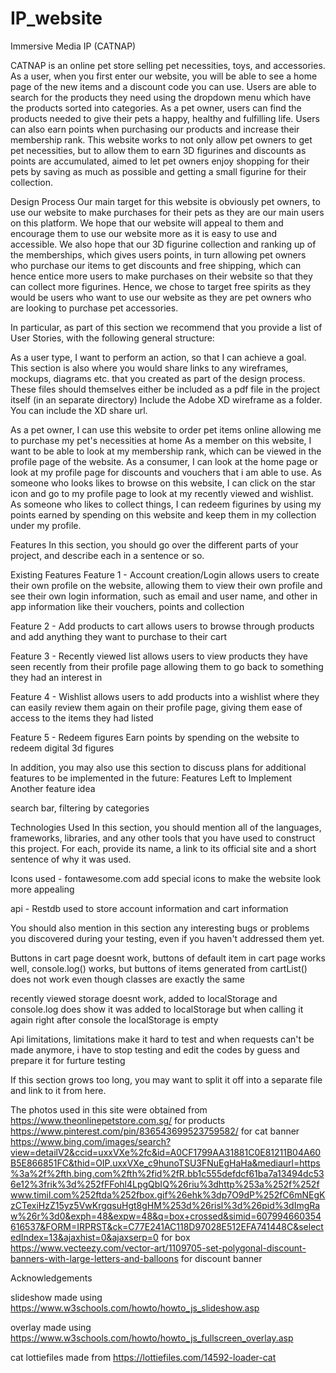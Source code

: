 # IP_website
Immersive Media IP (CATNAP)

CATNAP is an online pet store selling pet necessities, toys, and accessories. As a user, when you first enter our website, you will be able to see a home page of the new items and a discount code you can use. Users are able to search for the products they need using the dropdown menu which have the products sorted into categories. As a pet owner, users can find the products needed to give their pets a happy, healthy and fulfilling life. Users can also earn points when purchasing our products and increase their membership rank. This website works to not only allow pet owners to get pet necessities, but to allow them to earn 3D figurines and discounts as points are accumulated, aimed to let pet owners enjoy shopping for their pets by saving as much as possible and getting a small figurine for their collection. 

Design Process
Our main target for this website is obviously pet owners, to use our website to make purchases for their pets as they are our main users on this platform. We hope that our website will appeal to them and encourage them to use our website more as it is easy to use and accessible. We also hope that our 3D figurine collection and ranking up of the memberships, which gives users points, in turn allowing pet owners who purchase our items to get discounts and free shipping, which can hence entice more users to make purchases on their website so that they can collect more figurines. Hence, we chose to target free spirits as they would be users who want to use our website as they are pet owners who are looking to purchase pet accessories. 

In particular, as part of this section we recommend that you provide a list of User Stories, with the following general structure:

As a user type, I want to perform an action, so that I can achieve a goal.
This section is also where you would share links to any wireframes, mockups, diagrams etc. that you created as part of the design process. These files should themselves either be included as a pdf file in the project itself (in an separate directory) Include the Adobe XD wireframe as a folder. You can include the XD share url.

As a pet owner, I can use this website to order pet items online allowing me to purchase my pet's necessities at home
As a member on this website, I want to be able to look at my membership rank, which can be viewed in the profile page of the website.
As a consumer, I can look at the home page or look at my profile page for discounts and vouchers that i am able to use.
As someone who looks likes to browse on this website, I can click on the star icon and go to my profile page to look at my recently viewed and wishlist.
As someone who likes to collect things, I can redeem figurines by using my points earned by spending on this website and keep them in my collection under my profile.

Features
In this section, you should go over the different parts of your project, and describe each in a sentence or so.

Existing Features
Feature 1 - Account creation/Login
allows users to create their own profile on the website, allowing them to view their own profile and see their own login information, such as email and user name, and other in app information like their vouchers, points and collection

Feature 2 - Add products to cart
allows users to browse through products and add anything they want to purchase to their cart

Feature 3 - Recently viewed list
allows users to view products they have seen recently from their profile page allowing them to go back to something they had an interest in

Feature 4 - Wishlist
allows users to add products into a wishlist where they can easily review them again on their profile page, giving them ease of access to the items they had listed

Feature 5 - Redeem figures
Earn points by spending on the website to redeem digital 3d figures

In addition, you may also use this section to discuss plans for additional features to be implemented in the future:
Features Left to Implement
Another feature idea

search bar, filtering by categories

Technologies Used
In this section, you should mention all of the languages, frameworks, libraries, and any other tools that you have used to construct this project. For each, provide its name, a link to its official site and a short sentence of why it was used.

Icons used - fontawesome.com
add special icons to make the website look more appealing

api - Restdb
used to store account information and cart information


You should also mention in this section any interesting bugs or problems you discovered during your testing, even if you haven't addressed them yet.

Buttons in cart page doesnt work, buttons of default item in cart page works well, console.log() works, but buttons of items generated from cartList() does not work even though classes are exactly the same

recently viewed storage doesnt work, added to localStorage and console.log does show it was added to localStorage but when calling it again right after console the localStorage is empty

Api limitations, limitations make it hard to test and when requests can't be made anymore, i have to stop testing and edit the codes by guess and prepare it for furture testing

If this section grows too long, you may want to split it off into a separate file and link to it from here.

The photos used in this site were obtained from 
https://www.theonlinepetstore.com.sg/ for products
https://www.pinterest.com/pin/836543699523759582/ for cat banner
https://www.bing.com/images/search?view=detailV2&ccid=uxxVXe%2fc&id=A0CF1799AA31881C0E81211B04A60B5E866851FC&thid=OIP.uxxVXe_c9hunoTSU3FNuEgHaHa&mediaurl=https%3a%2f%2fth.bing.com%2fth%2fid%2fR.bb1c555defdcf61ba7a13494dc536e12%3frik%3d%252fFFohl4LpgQbIQ%26riu%3dhttp%253a%252f%252fwww.timil.com%252ftda%252fbox.gif%26ehk%3dp7O9dP%252fC6mNEgKzCTexiHzZ15yz5VwKrgqsuHgt8gHM%253d%26risl%3d%26pid%3dImgRaw%26r%3d0&exph=48&expw=48&q=box+crossed&simid=607994660354616537&FORM=IRPRST&ck=C77E241AC118D97028E512EFA741448C&selectedIndex=13&ajaxhist=0&ajaxserp=0 for box
https://www.vecteezy.com/vector-art/1109705-set-polygonal-discount-banners-with-large-letters-and-balloons for discount banner

Acknowledgements

slideshow made using https://www.w3schools.com/howto/howto_js_slideshow.asp

overlay made using https://www.w3schools.com/howto/howto_js_fullscreen_overlay.asp

cat lottiefiles made from https://lottiefiles.com/14592-loader-cat